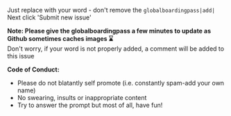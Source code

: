 Just replace <INSERT-WORD> with your word - don't remove the `globalboardingpass|add|`   
Next click 'Submit new issue'

**Note: Please give the globalboardingpass a few minutes to update as Github sometimes caches images :hourglass:**  
Don't worry, if your word is not properly added, a comment will be added to this issue

**Code of Conduct:**  
- Please do not blatantly self promote (i.e. constantly spam-add your own name)
- No swearing, insults or inappropriate content
- Try to answer the prompt but most of all, have fun!
